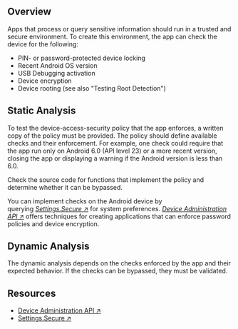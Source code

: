 ## Overview

Apps that process or query sensitive information should run in a trusted and secure environment. To create this environment, the app can check the device for the following:

- PIN- or password-protected device locking
- Recent Android OS version
- USB Debugging activation
- Device encryption
- Device rooting (see also "Testing Root Detection")

## Static Analysis

To test the device-access-security policy that the app enforces, a written copy of the policy must be provided. The policy should define available checks and their enforcement. For example, one check could require that the app run only on Android 6.0 (API level 23) or a more recent version, closing the app or displaying a warning if the Android version is less than 6.0.

Check the source code for functions that implement the policy and determine whether it can be bypassed.

You can implement checks on the Android device by querying [_Settings.Secure_ ↗](https://developer.android.com/reference/android/provider/Settings.Secure.html "Settings.Secure") for system preferences. [_Device Administration API_ ↗](https://developer.android.com/guide/topics/admin/device-admin.html "Device Administration API") offers techniques for creating applications that can enforce password policies and device encryption.

## Dynamic Analysis
The dynamic analysis depends on the checks enforced by the app and their expected behavior. If the checks can be bypassed, they must be validated.

## Resources

- [Device Administration API ↗](https://developer.android.com/guide/topics/admin/device-admin.html "Device Administration API")
- [Settings.Secure ↗](https://developer.android.com/reference/android/provider/Settings.Secure.html "Settings.Secure")